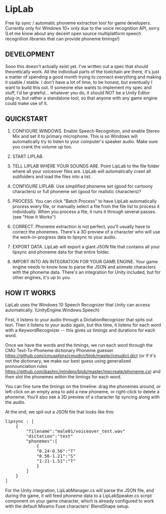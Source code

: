 # LipLab

Free lip sync / automatic phoneme extraction tool for game developers. Currently only for Windows 10+ only due to the voice recognition API, sorry. (Let me know about any decent open source multiplatform speech recognition libraries that can provide phoneme timings!)

## DEVELOPMENT

Sooo this doesn't actually exist yet. I've written out a spec that should theoretically work. All the individual parts of the toolchain are there, it's just a matter of spending a good month trying to connect everything and making it usable / stable. I don't have a lot of time, to be honest, but eventually I want to build this out. If someone else wants to implement my spec and stuff, I'd be grateful... whatever you do, it should NOT be a Unity Editor plug-in, but rather a standalone tool, so that anyone with any game engine could make use of it.


## QUICKSTART

1. CONFIGURE WINDOWS. Enable Speech Recognition, and enable Stereo Mix and set it to primary microphone. This is so Windows will automatically try to listen to your computer's speaker audio. Make sure you crank the volume up too.

2. START LIPLAB.

3. TELL LIPLAB WHERE YOUR SOUNDS ARE. Point LipLab to the file folder where all your voiceover files are. LipLab will automatically crawl all subfolders and load the files into a list.

4. CONFIGURE LIPLAB. Use simplified phoneme set (good for cartoony characters) or full phoneme set (good for realistic characters)?

5. PROCESS. You can click "Batch Process" to have LipLab automatically process every file, or manually select a file from the file list to process it individually. When you process a file, it runs it through several passes. (see "How It Works")

6. CORRECT. Phoneme extraction is not perfect, you'll usually have to correct the phonemes. There's a 3D preview of a character who will use the work-in-progress data to lipsync to your audio.

7. EXPORT DATA. LipLab will export a giant JSON file that contains all your lipsync and phoneme data for that entire folder.

8. IMPORT INTO AN INTEGRATION FOR YOUR GAME ENGINE. Your game engine needs to know how to parse the JSON and animate characters with the phoneme data. There's an integration for Unity included, but for other engines, it's up to you.


## HOW IT WORKS

LipLab uses the Windows 10 Speech Recognizer that Unity can access automatically. (UnityEngine.Windows.Speech)

First, it listens to your audio through a DictationRecognizer that spits out text. Then it listens to your audio again, but this time, it listens for each word with a KeywordRecognizer -- this gives us timings and durations for each word.

Once we have the words and the timings, we run each word through the CMU Text-To-Phoneme dictionary Phoneme guesser https://github.com/cmusphinx/cmudict/blob/master/cmudict.dict (or if it's not the dictionary, we make our best guess using generalized pronounciation rules https://github.com/bashrc/mindpix/blob/master/mpcreate/phoneme.cs) and then slot the phonemes within the timings for each word.

You can fine tune the timings on the timeline: drag the phonemes around, or left-click on an empty area to add a new phoneme, or right-click to delete a phoneme. You'll also see a 3D preview of a character lip syncing along with the audio. 

At the end, we spit out a JSON file that looks like this:

<pre>lipsync : [
	{
		"filename":"male01/voiceover_test.wav"
		"dictation":"test"
		"phonemes":[
			{
			"0.24-0.56":"T"
			"0.56-1.21":"S"
			"1.21-1.51":"T"
			}
		]
	}
]</pre>

For the Unity integration, LipLabManager.cs will parse the JSON file, and during the game, it will feed phoneme data to a LipLabSpeaker.cs script component on your game character, which is already configured to work with the default Mixamo Fuse characters' BlendShape setup.
